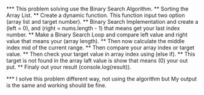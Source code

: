 *** This problem solving use the Binary Search Algorithm.
 ** Sorting the Array List.
 ** Create a dynamic function. This function input two option (array list and target number).
 ** Binary Search Implementation and create a (left = 0), and (right = nums.length - 1) that means get your last index number.
 ** Make a Binary Search Loop and compare left value and right value that means your (array length).
 ** Then now calculate the middle index mid of the current range.
 ** Then compare your array index or target value.
 ** Then check your target value in array index using (else if).
 ** This target is not found in the array laft value is show that means (0) your out put.
 ** Finaly out your result (console.log(result)).

*** I solve this problem different way, not using the algorithm but My output is the same and working should be fine.


